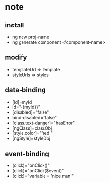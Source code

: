 # note

## install

- ng new proj-name
- ng generate component <\component-name>

## modify

- templateUrl => template
- styleUrls => styles

## data-binding

- [id]=myId
- id="{{myId}}"
- [disabled]="false"
- bind-disabled="false"
- [class.text-danger]="hasError"
- [ngClass]=classObj
- [style.color]="'red'"
- [ngStyle]=styleObj

## event-binding

- (click)="onClick()"
- (click)="onClick($event)"
- (click)="variable = 'nice man'"